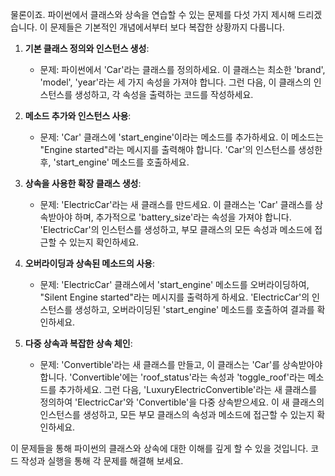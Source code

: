 물론이죠. 파이썬에서 클래스와 상속을 연습할 수 있는 문제를 다섯 가지 제시해 드리겠습니다. 이 문제들은 기본적인 개념에서부터 보다 복잡한 상황까지 다룹니다.

1. **기본 클래스 정의와 인스턴스 생성**:
   - 문제: 파이썬에서 'Car'라는 클래스를 정의하세요. 이 클래스는 최소한 'brand', 'model', 'year'라는 세 가지 속성을 가져야 합니다. 그런 다음, 이 클래스의 인스턴스를 생성하고, 각 속성을 출력하는 코드를 작성하세요.
   
2. **메소드 추가와 인스턴스 사용**:
   - 문제: 'Car' 클래스에 'start_engine'이라는 메소드를 추가하세요. 이 메소드는 "Engine started"라는 메시지를 출력해야 합니다. 'Car'의 인스턴스를 생성한 후, 'start_engine' 메소드를 호출하세요.

3. **상속을 사용한 확장 클래스 생성**:
   - 문제: 'ElectricCar'라는 새 클래스를 만드세요. 이 클래스는 'Car' 클래스를 상속받아야 하며, 추가적으로 'battery_size'라는 속성을 가져야 합니다. 'ElectricCar'의 인스턴스를 생성하고, 부모 클래스의 모든 속성과 메소드에 접근할 수 있는지 확인하세요.

4. **오버라이딩과 상속된 메소드의 사용**:
   - 문제: 'ElectricCar' 클래스에서 'start_engine' 메소드를 오버라이딩하여, "Silent Engine started"라는 메시지를 출력하게 하세요. 'ElectricCar'의 인스턴스를 생성하고, 오버라이딩된 'start_engine' 메소드를 호출하여 결과를 확인하세요.

5. **다중 상속과 복잡한 상속 체인**:
   - 문제: 'Convertible'라는 새 클래스를 만들고, 이 클래스는 'Car'를 상속받아야 합니다. 'Convertible'에는 'roof_status'라는 속성과 'toggle_roof'라는 메소드를 추가하세요. 그런 다음, 'LuxuryElectricConvertible'라는 새 클래스를 정의하여 'ElectricCar'와 'Convertible'을 다중 상속받으세요. 이 새 클래스의 인스턴스를 생성하고, 모든 부모 클래스의 속성과 메소드에 접근할 수 있는지 확인하세요.

이 문제들을 통해 파이썬의 클래스와 상속에 대한 이해를 깊게 할 수 있을 것입니다. 코드 작성과 실행을 통해 각 문제를 해결해 보세요.